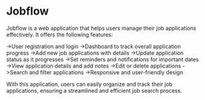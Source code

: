 # Jobflow

Jobflow is a web application that helps users manage their job applications effectively. It offers the following features:

->User registration and login
->Dashboard to track overall application progress
->Add new job applications with details
->Update application status as it progresses
->Set reminders and notifications for important dates
->View application details and add notes
->Edit or delete applications
->Search and filter applications
->Responsive and user-friendly design


With this application, users can easily organize and track their job applications, ensuring a streamlined and efficient job search process.
